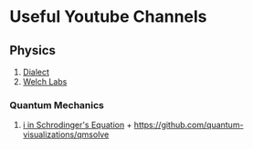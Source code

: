 # Useful Youtube Channels
## Physics
1. [Dialect](https://www.youtube.com/@dialectphilosophy)
2. [Welch Labs](https://www.youtube.com/@WelchLabsVideo)
### Quantum Mechanics
1. [i in Schrodinger's Equation](https://www.youtube.com/watch?v=uVKMY-WTrVo) + https://github.com/quantum-visualizations/qmsolve 

